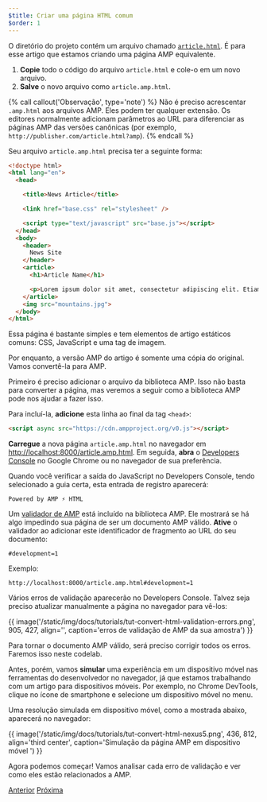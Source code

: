 ```yaml
---
$title: Criar uma página HTML comum
$order: 1
---
```


O diretório do projeto contém um arquivo chamado [`article.html`](https://github.com/googlecodelabs/accelerated-mobile-pages-foundations/blob/master/article.html). É para esse artigo que estamos criando uma página AMP equivalente.

1.  **Copie** todo o código do arquivo `article.html` e cole-o em um novo arquivo.
2.  **Salve** o novo arquivo como `article.amp.html`.

{% call callout('Observação', type='note') %}
Não é preciso acrescentar `.amp.html` aos arquivos AMP. Eles podem ter qualquer extensão. Os editores normalmente adicionam parâmetros ao URL para diferenciar as páginas AMP das versões canônicas (por exemplo,  `http://publisher.com/article.html?amp`).
{% endcall %}


Seu arquivo `article.amp.html` precisa ter a seguinte forma:

```html
<!doctype html>
<html lang="en">
  <head>

    <title>News Article</title>

    <link href="base.css" rel="stylesheet" />

    <script type="text/javascript" src="base.js"></script>
  </head>
  <body>
    <header>
      News Site
    </header>
    <article>
      <h1>Article Name</h1>

      <p>Lorem ipsum dolor sit amet, consectetur adipiscing elit. Etiam egestas tortor sapien, non tristique ligula accumsan eu.</p>
    </article>
    <img src="mountains.jpg">
  </body>
</html>
```

Essa página é bastante simples e tem elementos de artigo estáticos comuns: CSS, JavaScript e uma tag de imagem.

Por enquanto, a versão AMP do artigo é somente uma cópia do original. Vamos convertê-la para AMP.

Primeiro é preciso adicionar o arquivo da biblioteca AMP.  Isso não basta para converter a página, mas veremos a seguir como a biblioteca AMP pode nos ajudar a fazer isso.

Para incluí-la, **adicione** esta linha ao final da tag `<head>`:

```html
<script async src="https://cdn.ampproject.org/v0.js"></script>
```

**Carregue** a nova página `article.amp.html` no navegador em [http://localhost:8000/article.amp.html](http://localhost:8000/article.amp.html). Em seguida, **abra** o [Developers Console](https://developer.chrome.com/devtools/docs/console) no Google Chrome ou no navegador de sua preferência.

Quando você verificar a saída do JavaScript no Developers Console, tendo selecionado a guia certa, esta entrada de registro aparecerá:

```text
Powered by AMP ⚡ HTML
```

Um [validador de AMP](https://www.ampproject.org/pt_br/docs/fundamentals/validate.html) está incluído na biblioteca AMP. Ele mostrará se há algo impedindo sua página de ser um documento AMP válido.  **Ative** o validador ao adicionar este identificador de fragmento ao URL do seu documento:

```text
#development=1
```

Exemplo:

```text
http://localhost:8000/article.amp.html#development=1
```

Vários erros de validação aparecerão no Developers Console. Talvez seja preciso atualizar manualmente a página no navegador para vê-los:

{{ image('/static/img/docs/tutorials/tut-convert-html-validation-errors.png', 905, 427, align='', caption='erros de validação de AMP da sua amostra') }}

Para tornar o documento AMP válido, será preciso corrigir todos os erros. Faremos isso neste codelab.

Antes, porém, vamos **simular** uma experiência em um dispositivo móvel nas ferramentas do desenvolvedor no navegador, já que estamos trabalhando com um artigo para dispositivos móveis.  Por exemplo, no Chrome DevTools, clique no ícone de smartphone e selecione um dispositivo móvel no menu.

Uma resolução simulada em dispositivo móvel, como a mostrada abaixo, aparecerá no navegador:

{{ image('/static/img/docs/tutorials/tut-convert-html-nexus5.png', 436, 812, align='third center', caption='Simulação da página AMP em dispositivo móvel ') }}

Agora podemos começar! Vamos analisar cada erro de validação e ver como eles estão relacionados a AMP.

<div class="prev-next-buttons">
  <a class="button prev-button" href="/pt_br/docs/fundamentals/converting/setting-up.html"><span class="arrow-prev">Anterior</span></a>
  <a class="button next-button" href="/pt_br/docs/fundamentals/converting/resolving-errors.html"><span class="arrow-next">Próxima</span></a>
</div>
